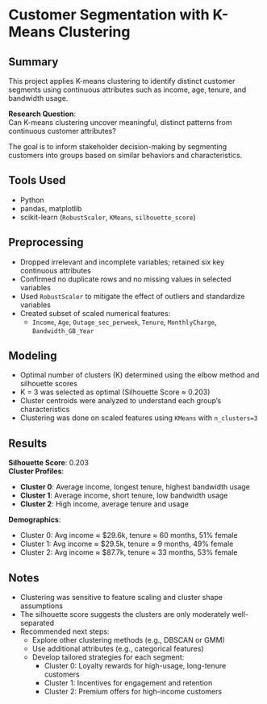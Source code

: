 # Customer Segmentation with K-Means Clustering

## Summary

This project applies K-means clustering to identify distinct customer segments using continuous attributes such as income, age, tenure, and bandwidth usage.

**Research Question**:  
Can K-means clustering uncover meaningful, distinct patterns from continuous customer attributes?

The goal is to inform stakeholder decision-making by segmenting customers into groups based on similar behaviors and characteristics.

## Tools Used

- Python
- pandas, matplotlib
- scikit-learn (`RobustScaler`, `KMeans`, `silhouette_score`)

## Preprocessing

- Dropped irrelevant and incomplete variables; retained six key continuous attributes
- Confirmed no duplicate rows and no missing values in selected variables
- Used `RobustScaler` to mitigate the effect of outliers and standardize variables
- Created subset of scaled numerical features:
  - `Income`, `Age`, `Outage_sec_perweek`, `Tenure`, `MonthlyCharge`, `Bandwidth_GB_Year`

## Modeling

- Optimal number of clusters (K) determined using the elbow method and silhouette scores
- K = 3 was selected as optimal (Silhouette Score ≈ 0.203)
- Cluster centroids were analyzed to understand each group’s characteristics
- Clustering was done on scaled features using `KMeans` with `n_clusters=3`

## Results

**Silhouette Score**: 0.203  
**Cluster Profiles**:

- **Cluster 0**: Average income, longest tenure, highest bandwidth usage  
- **Cluster 1**: Average income, short tenure, low bandwidth usage  
- **Cluster 2**: High income, average tenure and usage  

**Demographics**:
- Cluster 0: Avg income ≈ $29.6k, tenure ≈ 60 months, 51% female  
- Cluster 1: Avg income ≈ $29.5k, tenure ≈ 9 months, 49% female  
- Cluster 2: Avg income ≈ $87.7k, tenure ≈ 33 months, 53% female  

## Notes

- Clustering was sensitive to feature scaling and cluster shape assumptions
- The silhouette score suggests the clusters are only moderately well-separated
- Recommended next steps:
  - Explore other clustering methods (e.g., DBSCAN or GMM)
  - Use additional attributes (e.g., categorical features)
  - Develop tailored strategies for each segment:
    - Cluster 0: Loyalty rewards for high-usage, long-tenure customers
    - Cluster 1: Incentives for engagement and retention
    - Cluster 2: Premium offers for high-income customers
